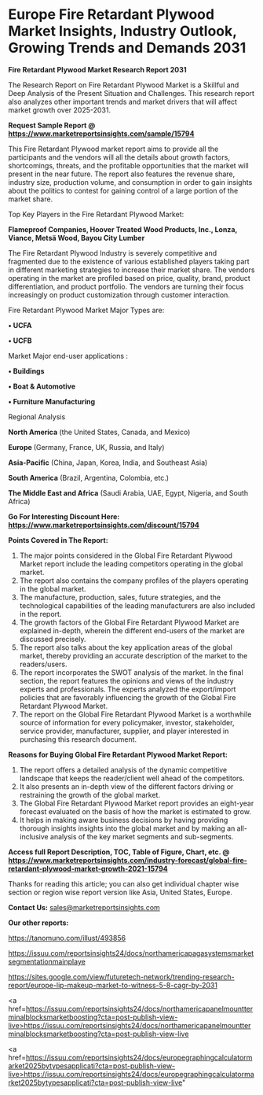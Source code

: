  # Europe Fire Retardant Plywood Market Insights, Industry Outlook, Growing Trends and Demands 2031

<strong>Fire Retardant Plywood Market Research Report 2031</strong>

The Research Report on Fire Retardant Plywood Market is a Skillful and Deep Analysis of the Present Situation and Challenges. This research report also analyzes other important trends and market drivers that will affect market growth over 2025-2031.

<strong>Request Sample Report @ <a href=https://www.marketreportsinsights.com/sample/15794>https://www.marketreportsinsights.com/sample/15794</a></strong>

This Fire Retardant Plywood market report aims to provide all the participants and the vendors will all the details about growth factors, shortcomings, threats, and the profitable opportunities that the market will present in the near future. The report also features the revenue share, industry size, production volume, and consumption in order to gain insights about the politics to contest for gaining control of a large portion of the market share.

Top Key Players in the Fire Retardant Plywood Market:

<strong>Flameproof Companies, Hoover Treated Wood Products, Inc., Lonza, Viance, Metsä Wood, Bayou City Lumber</strong>

The Fire Retardant Plywood Industry is severely competitive and fragmented due to the existence of various established players taking part in different marketing strategies to increase their market share. The vendors operating in the market are profiled based on price, quality, brand, product differentiation, and product portfolio. The vendors are turning their focus increasingly on product customization through customer interaction.

Fire Retardant Plywood Market Major Types are:

<strong>• UCFA

• UCFB</strong>

Market Major end-user applications :

<strong>• Buildings

• Boat & Automotive

• Furniture Manufacturing</strong>

Regional Analysis

</u><strong><b>North America</b></strong> (the United States, Canada, and Mexico)

<strong><b>Europe </b></strong>(Germany, France, UK, Russia, and Italy)

<strong><b>Asia-Pacific</b></strong> (China, Japan, Korea, India, and Southeast Asia)

<strong><b>South America</b></strong> (Brazil, Argentina, Colombia, etc.)

<strong><b>The Middle East and Africa</b></strong> (Saudi Arabia, UAE, Egypt, Nigeria, and South Africa)

<strong>Go For Interesting Discount Here: <a href=https://www.marketreportsinsights.com/discount/15794>https://www.marketreportsinsights.com/discount/15794</a></strong>

<strong>Points Covered in The Report:</strong>
<ol>
  <li>The major points considered in the Global Fire Retardant Plywood Market report include the leading competitors operating in the global market.</li>
  <li>The report also contains the company profiles of the players operating in the global market.</li>
  <li>The manufacture, production, sales, future strategies, and the technological capabilities of the leading manufacturers are also included in the report.</li>
  <li>The growth factors of the Global Fire Retardant Plywood Market are explained in-depth, wherein the different end-users of the market are discussed precisely.</li>
  <li>The report also talks about the key application areas of the global market, thereby providing an accurate description of the market to the readers/users.</li>
  <li>The report incorporates the SWOT analysis of the market. In the final section, the report features the opinions and views of the industry experts and professionals. The experts analyzed the export/import policies that are favorably influencing the growth of the Global Fire Retardant Plywood Market.</li>
  <li>The report on the Global Fire Retardant Plywood Market is a worthwhile source of information for every policymaker, investor, stakeholder, service provider, manufacturer, supplier, and player interested in purchasing this research document.</li>
</ol>
<strong>Reasons for Buying Global Fire Retardant Plywood Market Report:</strong>

<ol>
  <li>The report offers a detailed analysis of the dynamic competitive landscape that keeps the reader/client well ahead of the competitors.</li>
  <li>It also presents an in-depth view of the different factors driving or restraining the growth of the global market.</li>
  <li>The Global Fire Retardant Plywood Market report provides an eight-year forecast evaluated on the basis of how the market is estimated to grow.</li>
  <li>It helps in making aware business decisions by having providing thorough insights insights into the global market and by making an all-inclusive analysis of the key market segments and sub-segments.</li>
</ol>
<strong>Access full Report Description, TOC, Table of Figure, Chart, etc. @ <a href=https://www.marketreportsinsights.com/industry-forecast/global-fire-retardant-plywood-market-growth-2021-15794>https://www.marketreportsinsights.com/industry-forecast/global-fire-retardant-plywood-market-growth-2021-15794</a></strong>


Thanks for reading this article; you can also get individual chapter wise section or region wise report version like Asia, United States, Europe.

<strong>Contact Us:</strong>
sales@marketreportsinsights.com

<strong>Our other reports:</strong>

<a href=https://tanomuno.com/illust/493856>https://tanomuno.com/illust/493856</a>

<a href=https://issuu.com/reportsinsights24/docs/northamericapagasystemsmarketsegmentationmainplaye>https://issuu.com/reportsinsights24/docs/northamericapagasystemsmarketsegmentationmainplaye</a>

<a href=https://sites.google.com/view/futuretech-network/trending-research-report/europe-lip-makeup-market-to-witness-5-8-cagr-by-2031>https://sites.google.com/view/futuretech-network/trending-research-report/europe-lip-makeup-market-to-witness-5-8-cagr-by-2031</a>

<a href=https://issuu.com/reportsinsights24/docs/northamericapanelmountterminalblocksmarketboosting?cta=post-publish-view-live>https://issuu.com/reportsinsights24/docs/northamericapanelmountterminalblocksmarketboosting?cta=post-publish-view-live</a>

<a href=https://issuu.com/reportsinsights24/docs/europegraphingcalculatormarket2025bytypesapplicati?cta=post-publish-view-live>https://issuu.com/reportsinsights24/docs/europegraphingcalculatormarket2025bytypesapplicati?cta=post-publish-view-live</a>"
